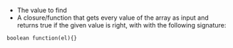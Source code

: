 - The value to find 
- A closure/function that gets every value of the array as input and returns true if the given value is right, with with the following signature:

`boolean function(el){}`